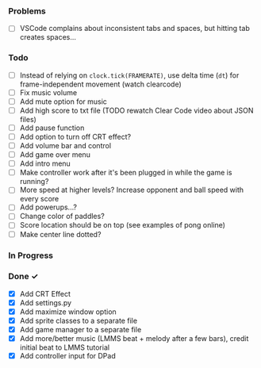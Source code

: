 ### Problems
- [ ] VSCode complains about inconsistent tabs and spaces, but hitting tab creates spaces...

### Todo
- [ ] Instead of relying on `clock.tick(FRAMERATE)`, use delta time (`dt`) for frame-independent movement (watch clearcode)
- [ ] Fix music volume
- [ ] Add mute option for music
- [ ] Add high score to txt file (TODO rewatch Clear Code video about JSON files)
- [ ] Add pause function
- [ ] Add option to turn off CRT effect?
- [ ] Add volume bar and control
- [ ] Add game over menu
- [ ] Add intro menu
- [ ] Make controller work after it's been plugged in while the game is running?
- [ ] More speed at higher levels? Increase opponent and ball speed with every score
- [ ] Add powerups...?
- [ ] Change color of paddles?
- [ ] Score location should be on top (see examples of pong online)
- [ ] Make center line dotted?

### In Progress

### Done ✓
- [X] Add CRT Effect
- [X] Add settings.py
- [X] Add maximize window option
- [X] Add sprite classes to a separate file
- [X] Add game manager to a separate file
- [X] Add more/better music (LMMS beat + melody after a few bars), credit initial beat to LMMS tutorial
- [X] Add controller input for DPad